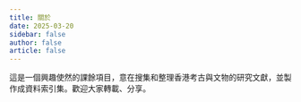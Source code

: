 ```yaml
---
title: 關於
date: 2025-03-20
sidebar: false
author: false
article: false
---
```


這是一個興趣使然的課餘項目，意在搜集和整理香港考古與文物的研究文獻，並製作成資料索引集。歡迎大家轉載、分享。
